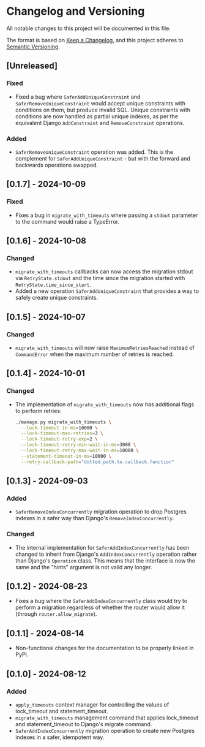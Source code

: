 # Changelog and Versioning

All notable changes to this project will be documented in this file.

The format is based on [Keep a
Changelog](https://keepachangelog.com/en/1.1.0/), and this project adheres to
[Semantic Versioning](https://semver.org/spec/v2.0.0.html).

## [Unreleased]

### Fixed

- Fixed a bug where `SaferAddUniqueConstraint` and `SaferRemoveUniqueConstraint` would
  accept unique constraints with conditions on them, but produce invalid SQL. Unique
  constraints with conditions are now handled as partial unique indexes, as per the
  equivalent Django `AddConstraint` and `RemoveConstraint` operations.

### Added

- `SaferRemoveUniqueConstraint` operation was added. This is the complement for
  `SaferAddUniqueConstraint` - but with the forward and backwards operations
  swapped.

## [0.1.7] - 2024-10-09

### Fixed

- Fixes a bug in `migrate_with_timeouts` where passing a `stdout` parameter to
  the command would raise a TypeError.

## [0.1.6] - 2024-10-08

### Changed

- `migrate_with_timeouts` callbacks can now access the migration stdout via
  `RetryState.stdout` and the time since the migration started with
  `RetryState.time_since_start`.
- Added a new operation `SaferAddUniqueConstraint` that provides a way to
  safely create unique constraints.

## [0.1.5] - 2024-10-07

### Changed

- `migrate_with_timeouts` will now raise `MaximumRetriesReached` instead of
  `CommandError` when the maximum number of retries is reached.

## [0.1.4] - 2024-10-01

### Changed

- The implementation of `migrate_with_timeouts` now has additional flags to
  perform retries:
  ```bash
  ./manage.py migrate_with_timeouts \
    --lock-timeout-in-ms=10000 \
    --lock-timeout-max-retries=3 \
    --lock-timeout-retry-exp=2 \
    --lock-timeout-retry-min-wait-in-ms=3000 \
    --lock-timeout-retry-max-wait-in-ms=10000 \
    --statement-timeout-in-ms=10000 \
    --retry-callback-path="dotted.path.to.callback.function"
  ```

## [0.1.3] - 2024-09-03

### Added

- `SaferRemoveIndexConcurrently` migration operation to drop Postgres indexes
  in a safer way than Django's `RemoveIndexConcurrently`.

### Changed

- The internal implementation for `SaferAddIndexConcurrently` has been changed
  to inherit from Django's `AddIndexConcurrently` operation rather than
  Django's `Operation` class. This means that the interface is now the same and
  the "hints" argument is not valid any longer.

## [0.1.2] - 2024-08-23

- Fixes a bug where the `SaferAddIndexConcurrently` class would try to perform
  a migration regardless of whether the router would allow it (through
  `router.allow_migrate`).

## [0.1.1] - 2024-08-14

- Non-functional changes for the documentation to be properly linked in PyPI.

## [0.1.0] - 2024-08-12

### Added

- `apply_timeouts` context manager for controlling the values of lock_timeout
  and statement_timeout.
- `migrate_with_timeouts` management command that applies lock_timeout and
  statement_timeout to Django's migrate command.
- `SaferAddIndexConcurrently` migration operation to create new Postgres
  indexes in a safer, idempotent way.
